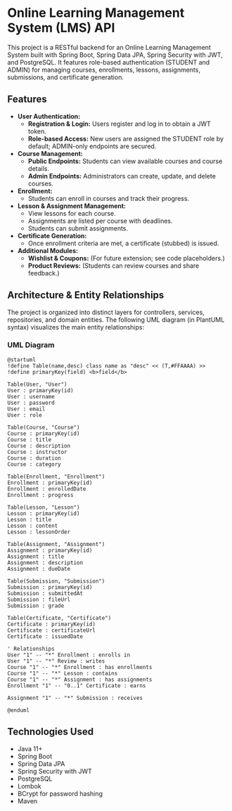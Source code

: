 # Online Learning Management System (LMS) API

This project is a RESTful backend for an Online Learning Management System built with Spring Boot, Spring Data JPA, Spring Security with JWT, and PostgreSQL. It features role-based authentication (STUDENT and ADMIN) for managing courses, enrollments, lessons, assignments, submissions, and certificate generation.

## Features

- **User Authentication:**
  - **Registration & Login:** Users register and log in to obtain a JWT token.
  - **Role-based Access:** New users are assigned the STUDENT role by default; ADMIN-only endpoints are secured.
- **Course Management:**
  - **Public Endpoints:** Students can view available courses and course details.
  - **Admin Endpoints:** Administrators can create, update, and delete courses.
- **Enrollment:**
  - Students can enroll in courses and track their progress.
- **Lesson & Assignment Management:**
  - View lessons for each course.
  - Assignments are listed per course with deadlines.
  - Students can submit assignments.
- **Certificate Generation:**
  - Once enrollment criteria are met, a certificate (stubbed) is issued.
- **Additional Modules:**
  - **Wishlist & Coupons:** (For future extension; see code placeholders.)
  - **Product Reviews:** (Students can review courses and share feedback.)

## Architecture & Entity Relationships

The project is organized into distinct layers for controllers, services, repositories, and domain entities. The following UML diagram (in PlantUML syntax) visualizes the main entity relationships:

### UML Diagram

```plantuml
@startuml
!define Table(name,desc) class name as "desc" << (T,#FFAAAA) >>
!define primaryKey(field) <b>field</b>

Table(User, "User")
User : primaryKey(id)
User : username
User : password
User : email
User : role

Table(Course, "Course")
Course : primaryKey(id)
Course : title
Course : description
Course : instructor
Course : duration
Course : category

Table(Enrollment, "Enrollment")
Enrollment : primaryKey(id)
Enrollment : enrolledDate
Enrollment : progress

Table(Lesson, "Lesson")
Lesson : primaryKey(id)
Lesson : title
Lesson : content
Lesson : lessonOrder

Table(Assignment, "Assignment")
Assignment : primaryKey(id)
Assignment : title
Assignment : description
Assignment : dueDate

Table(Submission, "Submission")
Submission : primaryKey(id)
Submission : submittedAt
Submission : fileUrl
Submission : grade

Table(Certificate, "Certificate")
Certificate : primaryKey(id)
Certificate : certificateUrl
Certificate : issuedDate

' Relationships
User "1" -- "*" Enrollment : enrolls in
User "1" -- "*" Review : writes
Course "1" -- "*" Enrollment : has enrollments
Course "1" -- "*" Lesson : contains
Course "1" -- "*" Assignment : has assignments
Enrollment "1" -- "0..1" Certificate : earns

Assignment "1" -- "*" Submission : receives

@enduml
```

## Technologies Used
 - Java 11+
 - Spring Boot
 - Spring Data JPA
 - Spring Security with JWT
 - PostgreSQL
 - Lombok
 - BCrypt for password hashing
 - Maven
